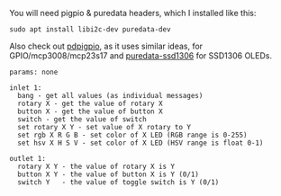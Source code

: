 You will need pigpio & puredata headers, which I installed like this:

```
sudo apt install libi2c-dev puredata-dev
```

Also check out [pdpigpio](https://github.com/nullpainter/pdpigpio), as it uses similar ideas, for GPIO/mcp3008/mcp23s17 and [puredata-ssd1306](https://github.com/konsumer/ssd1306/tree/main/puredata-ssd1306) for SSD1306 OLEDs.


```
params: none

inlet 1:
  bang - get all values (as individual messages)
  rotary X - get the value of rotary X
  button X - get the value of button X
  switch - get the value of switch
  set rotary X Y - set value of X rotary to Y 
  set rgb X R G B - set color of X LED (RGB range is 0-255)
  set hsv X H S V - set color of X LED (HSV range is float 0-1)

outlet 1:
  rotary X Y - the value of rotary X is Y
  button X Y - the value of button X is Y (0/1)
  switch Y   - the value of toggle switch is Y (0/1)
```
